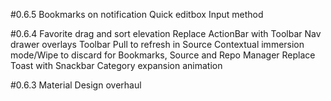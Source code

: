 #0.6.5
Bookmarks on notification
Quick editbox
Input method

#0.6.4
Favorite drag and sort elevation
Replace ActionBar with Toolbar
Nav drawer overlays Toolbar
Pull to refresh in Source
Contextual immersion mode/Wipe to discard for Bookmarks, Source and Repo Manager
Replace Toast with Snackbar
Category expansion animation

#0.6.3
Material Design overhaul